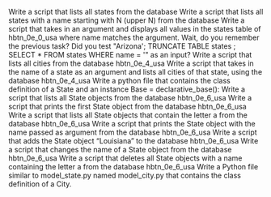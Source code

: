 Write a script that lists all states from the database
Write a script that lists all states with a name starting with N (upper N) from the database
Write a script that takes in an argument and displays all values in the states table of hbtn_0e_0_usa where name matches the argument.
Wait, do you remember the previous task? Did you test "Arizona'; TRUNCATE TABLE states ; SELECT * FROM states WHERE name = '" as an input?
Write a script that lists all cities from the database hbtn_0e_4_usa
Write a script that takes in the name of a state as an argument and lists all cities of that state, using the database hbtn_0e_4_usa
Write a python file that contains the class definition of a State and an instance Base = declarative_base():
Write a script that lists all State objects from the database hbtn_0e_6_usa
Write a script that prints the first State object from the database hbtn_0e_6_usa
Write a script that lists all State objects that contain the letter a from the database hbtn_0e_6_usa
Write a script that prints the State object with the name passed as argument from the database hbtn_0e_6_usa
Write a script that adds the State object “Louisiana” to the database hbtn_0e_6_usa
Write a script that changes the name of a State object from the database hbtn_0e_6_usa
Write a script that deletes all State objects with a name containing the letter a from the database hbtn_0e_6_usa
Write a Python file similar to model_state.py named model_city.py that contains the class definition of a City.
